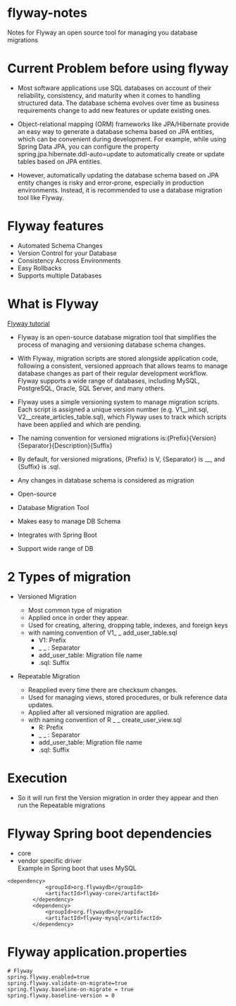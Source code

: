 # flyway-notes
Notes for Flyway an open source tool for managing you database migrations

# Current Problem before using flyway
- Most software applications use SQL databases on account of their reliability, consistency, and maturity when it comes to handling structured data. The database schema evolves over time as business requirements change to add new features or update existing ones.

- Object-relational mapping (ORM) frameworks like JPA/Hibernate provide an easy way to generate a database schema based on JPA entities, which can be convenient during development. For example, while using Spring Data JPA, you can configure the property spring.jpa.hibernate.ddl-auto=update to automatically create or update tables based on JPA entities.

- However, automatically updating the database schema based on JPA entity changes is risky and error-prone, especially in production environments. Instead, it is recommended to use a database migration tool like Flyway.

# Flyway features
- Automated Schema Changes
- Version Control for your Database
- Consistency Accross Environments
- Easy Rollbacks
- Supports multiple Databases

# What is Flyway
[Flyway tutorial](https://blog.jetbrains.com/idea/2024/11/how-to-use-flyway-for-database-migrations-in-spring-boot-applications/)
- Flyway is an open-source database migration tool that simplifies the process of managing and versioning database schema changes. 

- With Flyway, migration scripts are stored alongside application code, following a consistent, versioned approach that allows teams to manage database changes as part of their regular development workflow. Flyway supports a wide range of databases, including MySQL, PostgreSQL, Oracle, SQL Server, and many others.

- Flyway uses a simple versioning system to manage migration scripts. Each script is assigned a unique version number (e.g. V1__init.sql, V2__create_articles_table.sql), which Flyway uses to track which scripts have been applied and which are pending.

- The naming convention for versioned migrations is:{Prefix}{Version}{Separator}{Description}{Suffix}

- By default, for versioned migrations, {Prefix} is V, {Separator} is __, and {Suffix} is .sql.

- Any changes in database schema is considered as migration
- Open-source
- Database Migration Tool
- Makes easy to manage DB Schema
- Integrates with Spring Boot
- Support wide range of DB
# 2 Types of migration
- Versioned Migration
	- Most common type of migration
	- Applied once in order they appear.
	- Used for creating, altering, dropping table, indexes, and foreign keys
	- with naming convention of V1_ _ add_user_table.sql
		- V1: Prefix
		- _ _ : Separator
		- add_user_table: Migration file name
		- .sql: Suffix

- Repeatable Migration
	- Reapplied every time there are checksum changes.
	- Used for managing views, stored procedures, or bulk reference data updates.
	- Applied after all versioned migration are applied.
	- with naming convention of R _ _ create_user_view.sql
		- R: Prefix
		- _ _ : Separator
		- add_user_table: Migration file name
		- .sql: Suffix

# Execution
- So it will run first the Version migration in order they appear and then run the Repeatable migrations

# Flyway Spring boot dependencies
- core
- vendor specific driver  
Example in Spring boot that uses MySQL
```
<dependency>
			<groupId>org.flywaydb</groupId>
			<artifactId>flyway-core</artifactId>
		</dependency>
		<dependency>
			<groupId>org.flywaydb</groupId>
			<artifactId>flyway-mysql</artifactId>
		</dependency>
```

# Flyway application.properties
```
# Flyway
spring.flyway.enabled=true
spring.flyway.validate-on-migrate=true
spring.flyway.baseline-on-migrate = true
spring.flyway.baseline-version = 0
```
